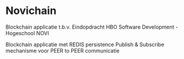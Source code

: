 # Novichain
Blockchain applicatie t.b.v. Eindopdracht HBO Software Development - Hogeschool NOVI

Blockchain applicatie met REDIS persistence
Publish & Subscribe mechanisme voor PEER to PEER communicatie
